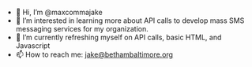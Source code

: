 - 👋 Hi, I’m @maxcommajake
- 👀 I’m interested in learning more about API calls to develop mass SMS messaging services for my organization.
- 🌱 I’m currently refreshing myself on API calls, basic HTML, and Javascript
- 📫 How to reach me: jake@bethambaltimore.org

<!---
maxcommajake/maxcommajake is a ✨ special ✨ repository because its `README.md` (this file) appears on your GitHub profile.
You can click the Preview link to take a look at your changes.
--->
